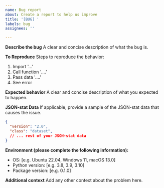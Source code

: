 ```yaml
---
name: Bug report
about: Create a report to help us improve
title: '[BUG] '
labels: bug
assignees: ''

---
```


**Describe the bug**
A clear and concise description of what the bug is.

**To Reproduce**
Steps to reproduce the behavior:

1. Import '...'
2. Call function '....'
3. Pass data '....'
4. See error

**Expected behavior**
A clear and concise description of what you expected to happen.

**JSON-stat Data**
If applicable, provide a sample of the JSON-stat data that causes the issue.

```json
{
  "version": "2.0",
  "class": "dataset",
  // ... rest of your JSON-stat data
}
```

**Environment (please complete the following information):**

- OS: [e.g. Ubuntu 22.04, Windows 11, macOS 13.0]
- Python version: [e.g. 3.8, 3.9, 3.10]
- Package version: [e.g. 0.1.0]

**Additional context**
Add any other context about the problem here.

